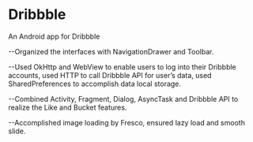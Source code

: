 # Dribbble
An Android app for Dribbble

--Organized the interfaces with NavigationDrawer and Toolbar.

--Used OkHttp and WebView to enable users to log into their Dribbble accounts, 
 used HTTP to call Dribbble API for  user’s data, used SharedPreferences to accomplish data local storage.
 
--Combined Activity, Fragment, Dialog, AsyncTask and Dribbble API to realize the Like and Bucket features.

--Accomplished image loading by Fresco, ensured lazy load and smooth slide.
